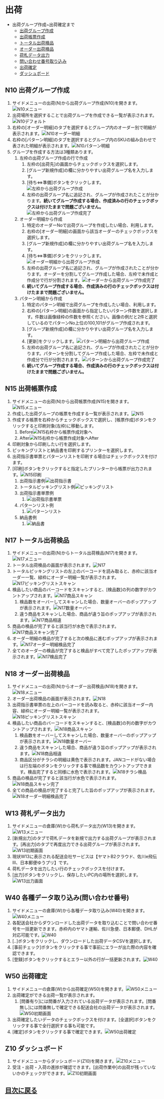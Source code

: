 # 出荷
- 出荷グループ作成~出荷確定まで
  - [出荷グループ作成](#n10-出荷グループ作成)
  - [出荷帳票作成](#n15-出荷帳票作成)
  - [トータル出荷検品](#n17-トータル出荷検品)
  - [オーダー出荷検品](#n18-オーダー出荷検品)
  - [荷札データ出力](#w13-荷札データ出力)
  - [問い合わせ番号取り込み](#w40-各種データ取り込み問い合わせ番号)
  - [出荷確定](#w50-出荷確定)
  - [ダッシュボード](#z10-ダッシュボード)

## N10 出荷グループ作成
1. サイドメニューの出荷(N)から出荷グループ作成(N10)を開きます。![N10メニュー](/img/Ship/N10_Menu.png)
2. 出荷場所を選択することで出荷グループを作成できる一覧が表示されます。![N10デフォルト](/img/Ship/N10_Default.png)
3. 右枠の[オーダー明細]のタブを選択するとグループ内のオーダー別で明細が表示されます。![N10オーダー明細](/img/Ship/N10_OrderDtl.png)
4.  右枠の[パターン明細]のタブを選択するとグループ内のSKUの組み合わせで表された明細が表示されます。![N10パターン明細](/img/Ship/N10_PatternDtl.png)
5.  グループを作成する方法は3種類あります。
    1.  左枠の出荷グループ作成の行で作成
        1. 左枠の[出荷先]の画面からチェックボックスを選択します。
        2. [グループ新規作成]の欄に分かりやすい出荷グループ名を入力します。
        3. [待ち⇔準備]ボタンをクリックします。![左枠から出荷グループ作成](/img/Ship/N10_ShippingGroupMake_leftUI.png)
        4. 左枠の出荷グループ名に追記され、グループが作成されたことが分かります。**続いてグループ作成する場合、作成済みの行のチェックボックスは付けたままで問題ございません。**![左枠から出荷グループ作成完了](/img/Ship/N10_ShippingGroupDone_LeftUI.png)
    2.  オーダー明細から作成
        1. 特定のオーダーNoで出荷グループを作成したい場合、利用します。
        2. 右枠の[オーダー明細]の画面から該当オーダーのチェックボックスを選択します。
        3. [グループ新規作成]の欄に分かりやすい出荷グループ名を入力します。
        4. [待ち⇔準備]ボタンをクリックします。![オーダー明細から出荷グループ作成](/img/Ship/N10_ShippingGroupMake_OrderDtl.png)
        5. 左枠の出荷グループ名に追記され、グループが作成されたことが分かります。オーダーを分割してグループ作成した場合、左枠で未作成と作成分で行が分割されます。![オーダーから出荷グループ作成完了](/img/Ship/N10_ShippingGroupDone_OrderDtl.png)
        6. **続いてグループ作成する場合、作成済みの行のチェックボックスは付けたままで問題ございません。**
    3. パターン明細から作成
       1. 特定のパターン明細で出荷グループを作成したい場合、利用します。
       2. 右枠の[パターン明細]の画面から指定したいパターン件数を選択します。件数は画像緑枠の件数を参照ください。画像の例だと2件と選択しているのでパターンNo上位の100,101がグループ作成されます。
       3. [グループ新規作成]の欄に分かりやすい出荷グループ名を入力します。
       4.  [更新]をクリックします。![パターン明細から出荷グループ作成](/img/Ship/N10_ShippingGroupMake_PatternDtl.png)
       5.  左枠の出荷グループ名に追記され、グループが作成されたことが分かります。パターンを分割してグループ作成した場合、左枠で未作成と作成分で行が分割されます。![パターンから出荷グループ作成完了](/img/Ship/N10_ShippingGroupDone_PatternDtl.png)
       6.  **続いてグループ作成する場合、作成済みの行のチェックボックスは付けたままで問題ございません。**

## N15 出荷帳票作成
1. サイドメニューの出荷(N)から出荷帳票作成(N15)を開きます。![N15メニュー](/img/Ship/N15_Menu.png)
2. 作成した出荷グループの帳票を作成する一覧が表示されます。![N15](/img/Ship/N15_Default.png)
3. 作成する帳票を右枠からチェックボックスで選択し、[帳票作成]ボタンをクリックすると印刷対象(左枠)に移動します。
   1. Before![N15右枠から帳票作成対象へ](/img/Ship/N15_DelivSip_to_leftUI.png)
   2. After![N15右枠から帳票作成対象へAfter](/img/Ship/N15_DelivSip_to_leftUI_After.png)
4. 印刷対象から印刷したい行を選択します。
5. ピッキングリストと納品書を印刷するプリンターを選択します。
6. 出荷指示書単票とパターンリストを印刷する場合はチェックボックスを付けます。
7. [印刷]ボタンをクリックすると指定したプリンターから帳票が出力されます。![N15印刷](/img/Ship/N15_DelivSip_Print.png)
   1. 出荷指示書例![出荷指示書](/img/Ship/Sample/PickingList.png)
   2. トータルピッキングリスト例![ピッキングリスト](/img/Ship/Sample/TotalPickingList.png)
   3. 出荷指示書単票例
      1. ![出荷指示書単票](/img/Ship/Sample/SimplePickingList.png)
   4. パターンリスト例
      1. ![パターンリスト](/img/Ship/Sample/PatternList.png)
   5. 納品書例
      1. ![納品書](/img/Ship/Sample/DelivSlip.png)

## N17 トータル出荷検品
1. サイドメニューの出荷(N)からトータル出荷検品(N17)を開きます。![N17メニュー](/img/Ship/N17_Menu.png)
2. トータル出荷検品の画面が表示されます。![N17](/img/Ship/N17_Default.png)
3. トータルピッキングリストの左上のバーコードを読み取ると、赤枠に該当オーダー一覧、緑枠にオーダー明細一覧が表示されます。![N17ピッキングリストスキャン](/img/Ship/N17_DelivScan.png)
4. 検品したい商品のバーコードをスキャンすると、[検品数]の列の数字がカウントアップされます。![N17商品スキャン](/img/Ship/N17_ItemScan.png)
   1. 検品数をオーバーしてスキャンした場合、数量オーバーのポップアップが表示されます。![N17数量オーバー](/img/Ship/N17_ItemScan_OverQty.png)
   2. 違う商品をスキャンした場合、商品が違う旨のポップアップが表示されます。![N17商品相違](/img/Ship/N17_ItemScan_DifferentItem.png)
5. 商品の検品が完了すると該当行が水色で表示されます。![N17商品スキャン完了](/img/Ship/N17_ItemScan_Done.png)
6. オーダー明細の検品が完了すると次の検品に進むポップアップが表示されます。![N17オーダー明細検品完了](/img/Ship/N17_OrderScan_Done.png)
7. 全てのオーダーの検品が完了すると検品がすべて完了したポップアップが表示されます。![N17検品完了](/img/Ship/N17_DelivScan_Done.png)

## N18 オーダー出荷検品
1. サイドメニューの出荷(N)からオーダー出荷検品(N18)を開きます。![N18メニュー](/img/Ship/N18_Menu.png)
2. オーダー出荷検品の画面が表示されます。![N18](/img/Ship/N18_Default.png)
3. 出荷指示書単票の左上のバーコードを読み取ると、赤枠に該当オーダー内容、緑枠にオーダー明細一覧が表示されます。![N18ピッキングリストスキャン](/img/Ship/N18_DelivScan.png)
4. 検品したい商品のバーコードをスキャンすると、[検品数]の列の数字がカウントアップされます。![N18商品スキャン](/img/Ship/N18_ItemScan.png)
   1. 検品数をオーバーしてスキャンした場合、数量オーバーのポップアップが表示されます。![N18数量オーバー](/img/Ship/N18_ItemScan_OverQty.png)
   2. 違う商品をスキャンした場合、商品が違う旨のポップアップが表示されます。![N18商品相違](/img/Ship/N18_ItemScan_DifferentItem.png)
   3. 商品区分がチラシの明細は黄色で表示されます。JANコードがない場合は行左端のボタンをクリックする事で検品数をカウントアップできます。検品完了すると同様に水色で表示されます。![N18チラシ検品](/img/Ship/N18_LeafletScan.png)
5. 商品の検品が完了すると該当行が水色で表示されます。![N18商品スキャン完了](/img/Ship/N18_ItemScan_Done.png)
6. 全ての商品の検品が完了すると完了した旨のポップアップが表示されます。![N18オーダー明細検品完了](/img/Ship/N18_OrderScan_Done.png)

## W13 荷札データ出力
1. サイドメニューの倉庫(W)から荷札データ出力(W13)を開きます。![W13メニュー](/img/Ship/W13_Menu.png)
2. [新規出力]のタブで荷札データを新規で出力する出荷グループが表示されます。[再出力]のタブで再度出力できる出荷グループが表示されます。![W13初期画面](/img/Ship/W13_Default.png)
3. 現状W13に表示される配送会社サービスは【ヤマトB2クラウド、佐川e飛伝Ⅲ、日本郵便ゆうプリ】です。
4. 荷札データを出力したい行のチェックボックスを付けます。
5. [出力]ボタンをクリックし、保存したいPC内の場所を選択します。![W13出力画面](/img/Ship/W13_ShipDataExport.png)

## W40 各種データ取り込み(問い合わせ番号)
1. サイドメニューの倉庫(W)から各種データ取り込み(W40)を開きます。![W40メニュー](/img/Ship/W40_Menu.png)
2. 各配送会社からダウンロードした出荷データを取り込むことで問い合わせ番号を一括更新できます。赤枠内のヤマト運輸、佐川急便、日本郵便、DHLが対応可能です。![W40](/img/Ship/W40_DataImport_TransInvNo.png)
3. [..]ボタンをクリックし、ダウンロードした出荷データCSVを選択します。
4. [事前チェック]ボタンをクリックする事で事前にエラーが出た際の内容を確認できます。
5. [登録]ボタンをクリックするとエラー以外の行が一括更新されます。![W40](/img/Ship/W40_BulkUpdate.png)

## W50 出荷確定
1. サイドメニューの倉庫(W)から出荷確定(W50)を開きます。![W50メニュー](/img/Ship/W50_Menu.png)
2. 出荷確定ができる出荷一覧が表示されます。
   1. [問番有り]には問番が入力されている出荷データが表示されます。[問番無し]には問番無しで確定できる配送会社の出荷データが表示されます。![W50初期画面](/img/Ship/W50_Default.png)
3. 出荷確定したいデータのチェックボックスを付けます。[全選択]ボタンをクリックする事で全行選択する事も可能です。
4. [確定]ボタンをクリックする事で確定できます。![W50出荷確定](/img/Ship/W50_ShipFix.png)

## Z10 ダッシュボード
1. サイドメニューからダッシュボード(Z10)を開きます。![Z10メニュー](/img/Ship/Z10_Menu.png)
2. 受注・出荷・入荷の進捗が確認できます。[出荷作業中]の出荷が残っていないかのチェックができます。![Z10初期画面](/img//Ship/Z10_Default.png)

## [目次に戻る](index.md#目次)